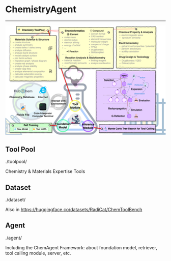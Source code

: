 # ChemistryAgent

---

![ChemAgent](asset/ChemAgent.png)

## Tool Pool

./toolpool/

Chemistry & Materials Expertise Tools

## Dataset

./dataset/

Also in https://huggingface.co/datasets/RadiCat/ChemToolBench

## Agent

./agent/

Including the ChemAgent Framework: about foundation model, retriever, tool calling module, server, etc.

